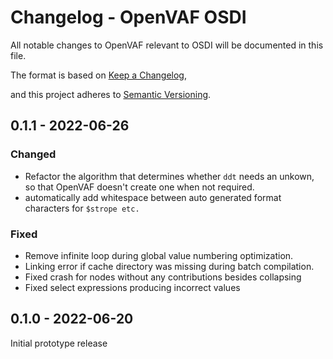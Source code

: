 # Changelog - OpenVAF OSDI

All notable changes to OpenVAF relevant to OSDI will be documented in this file.

The format is based on [Keep a Changelog](https://keepachangelog.com/en/1.0.0/),

and this project adheres to [Semantic Versioning](https://semver.org/spec/v2.0.0.html).

## 0.1.1 - 2022-06-26

### Changed

* Refactor the algorithm that determines whether `ddt` needs an unkown, so that OpenVAF doesn't create one when not required.
* automatically add whitespace between auto generated format characters for `$strope etc.`

### Fixed

* Remove infinite loop during global value numbering optimization.
* Linking error if cache directory was missing during batch compilation.
* Fixed crash for nodes without any contributions besides collapsing
* Fixed select expressions producing incorrect values


## 0.1.0 - 2022-06-20

Initial prototype release
